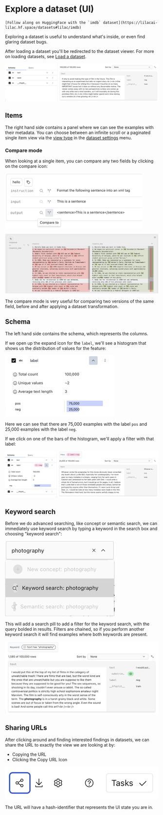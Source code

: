 # Explore a dataset (UI)

```{tip}
[Follow along on HuggingFace with the `imdb` dataset](https://lilacai-lilac.hf.space/datasets#lilac/imdb)
```

Exploring a dataset is useful to understand what's inside, or even find glaring dataset bugs.

After loading a dataset you'll be redirected to the dataset viewer. For more on loading datasets,
see [Load a dataset](./dataset_load.md).

<img src="../_static/dataset/dataset_explore.png"></img>

## Items

The right hand side contains a panel where we can see the examples with their metadata. You can
choose between an infinite scroll or a paginated single item view via the
[view type](./dataset_configure.md#view-type) in the [dataset settings](./dataset_configure.md)
menu.

### Compare mode

When looking at a single item, you can compare any two fields by clicking on the compare icon:

<img width=450 src="../_static/dataset/dataset_compare_button.png"></img>

<img src="../_static/dataset/dataset_diff.png"></img>

The compare mode is very useful for comparing two versions of the same field, before and after
applying a dataset transformation.

## Schema

The left hand side contains the schema, which represents the columns.

If we open up the expand icon for the `label`, we'll see a histogram that shows us the distribution
of values for the feature:

<img width=360 src="../_static/dataset/dataset_stats.png"></img>

Here we can see that there are 75,000 examples with the label `pos` and 25,000 examples with the
label `neg`.

If we click on one of the bars of the histogram, we'll apply a filter with that label:

<img src="../_static/dataset/dataset_filter.png"></img>

## Keyword search

Before we do advanced searching, like concept or semantic search, we can immediately use keyword
search by typing a keyword in the search box and choosing "keyword search":

<img width=360 src="../_static/dataset/dataset_keyword_search.png"></img>

This will add a search pill to add a filter for the keyword search, with the query bolded in
results. Filters are chained, so if you perform another keyword search it will find examples where
both keywords are present.

<img src="../_static/dataset/dataset_keyword_search_results.png"></img>

## Sharing URLs

After clicking around and finding interested findings in datasets, we can share the URL to exactly
the view we are looking at by:

- Copying the URL
- Clicking the Copy URL Icon

<img src="../_static/dataset/dataset_copy_url_icon.png"></img>

The URL will have a hash-identifier that represents the UI state you are in.
